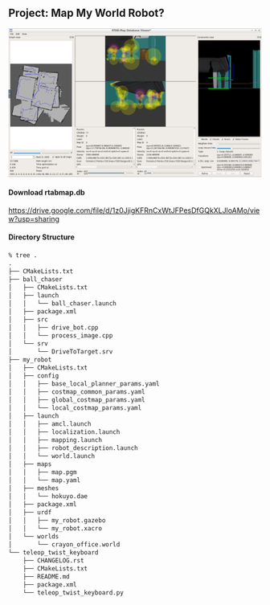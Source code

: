 ## Project: Map My World Robot?

![screenshot](./screenshot/rtabmap_database_viewer.png)

#### Download rtabmap.db

https://drive.google.com/file/d/1z0JjigKFRnCxWtJFPesDfGQkXLJloAMo/view?usp=sharing

#### Directory Structure
```
% tree .
.
├── CMakeLists.txt
├── ball_chaser
│   ├── CMakeLists.txt
│   ├── launch
│   │   └── ball_chaser.launch
│   ├── package.xml
│   ├── src
│   │   ├── drive_bot.cpp
│   │   └── process_image.cpp
│   └── srv
│       └── DriveToTarget.srv
├── my_robot
│   ├── CMakeLists.txt
│   ├── config
│   │   ├── base_local_planner_params.yaml
│   │   ├── costmap_common_params.yaml
│   │   ├── global_costmap_params.yaml
│   │   └── local_costmap_params.yaml
│   ├── launch
│   │   ├── amcl.launch
│   │   ├── localization.launch
│   │   ├── mapping.launch
│   │   ├── robot_description.launch
│   │   └── world.launch
│   ├── maps
│   │   ├── map.pgm
│   │   └── map.yaml
│   ├── meshes
│   │   └── hokuyo.dae
│   ├── package.xml
│   ├── urdf
│   │   ├── my_robot.gazebo
│   │   └── my_robot.xacro
│   └── worlds
│       └── crayon_office.world
└── teleop_twist_keyboard
    ├── CHANGELOG.rst
    ├── CMakeLists.txt
    ├── README.md
    ├── package.xml
    └── teleop_twist_keyboard.py
```